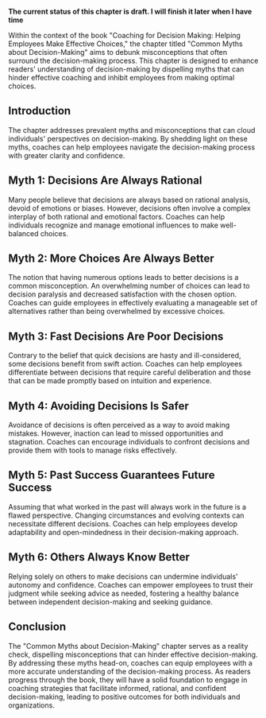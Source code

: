 **The current status of this chapter is draft. I will finish it later when I have time**

Within the context of the book "Coaching for Decision Making: Helping Employees Make Effective Choices," the chapter titled "Common Myths about Decision-Making" aims to debunk misconceptions that often surround the decision-making process. This chapter is designed to enhance readers' understanding of decision-making by dispelling myths that can hinder effective coaching and inhibit employees from making optimal choices.

Introduction
------------

The chapter addresses prevalent myths and misconceptions that can cloud individuals' perspectives on decision-making. By shedding light on these myths, coaches can help employees navigate the decision-making process with greater clarity and confidence.

Myth 1: Decisions Are Always Rational
-------------------------------------

Many people believe that decisions are always based on rational analysis, devoid of emotions or biases. However, decisions often involve a complex interplay of both rational and emotional factors. Coaches can help individuals recognize and manage emotional influences to make well-balanced choices.

Myth 2: More Choices Are Always Better
--------------------------------------

The notion that having numerous options leads to better decisions is a common misconception. An overwhelming number of choices can lead to decision paralysis and decreased satisfaction with the chosen option. Coaches can guide employees in effectively evaluating a manageable set of alternatives rather than being overwhelmed by excessive choices.

Myth 3: Fast Decisions Are Poor Decisions
-----------------------------------------

Contrary to the belief that quick decisions are hasty and ill-considered, some decisions benefit from swift action. Coaches can help employees differentiate between decisions that require careful deliberation and those that can be made promptly based on intuition and experience.

Myth 4: Avoiding Decisions Is Safer
-----------------------------------

Avoidance of decisions is often perceived as a way to avoid making mistakes. However, inaction can lead to missed opportunities and stagnation. Coaches can encourage individuals to confront decisions and provide them with tools to manage risks effectively.

Myth 5: Past Success Guarantees Future Success
----------------------------------------------

Assuming that what worked in the past will always work in the future is a flawed perspective. Changing circumstances and evolving contexts can necessitate different decisions. Coaches can help employees develop adaptability and open-mindedness in their decision-making approach.

Myth 6: Others Always Know Better
---------------------------------

Relying solely on others to make decisions can undermine individuals' autonomy and confidence. Coaches can empower employees to trust their judgment while seeking advice as needed, fostering a healthy balance between independent decision-making and seeking guidance.

Conclusion
----------

The "Common Myths about Decision-Making" chapter serves as a reality check, dispelling misconceptions that can hinder effective decision-making. By addressing these myths head-on, coaches can equip employees with a more accurate understanding of the decision-making process. As readers progress through the book, they will have a solid foundation to engage in coaching strategies that facilitate informed, rational, and confident decision-making, leading to positive outcomes for both individuals and organizations.
